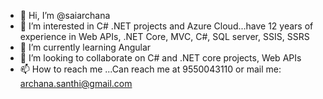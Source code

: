 - 👋 Hi, I’m @saiarchana
- 👀 I’m interested in C# .NET projects and Azure Cloud...have 12 years of experience in Web APIs, .NET Core, MVC, C#, SQL server, SSIS, SSRS
- 🌱 I’m currently learning Angular
- 💞️ I’m looking to collaborate on C# and .NET core projects, Web APIs
- 📫 How to reach me ...Can reach me at 9550043110 or mail me: archana.santhi@gmail.com

<!---C#
saiarchana/saiarchana is a ✨ special ✨ repository because its `README.md` (this file) appears on your GitHub profile.
You can click the Preview link to take a look at your changes.
--->
